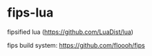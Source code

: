 fips-lua
=========

fipsified lua (https://github.com/LuaDist/lua)

fips build system: https://github.com/floooh/fips

